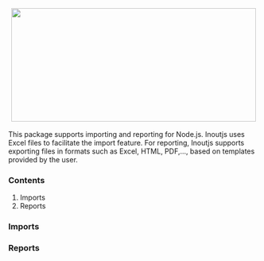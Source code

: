 <div align="center">
  <a href="https://github.com/KhonngNhoTen/inoutjs">
    <img src="https://i.postimg.cc/dZ3hQvD8/inoutjs-logo.png" width="492" height="228">
  </a>
</div>  
<br>
This package supports importing and reporting for Node.js. Inoutjs uses Excel files to facilitate the import feature.
For reporting, Inoutjs supports exporting files in formats such as Excel, HTML, PDF,..., based on templates provided by the user.


### Contents
1. Imports
2. Reports

### Imports

### Reports
